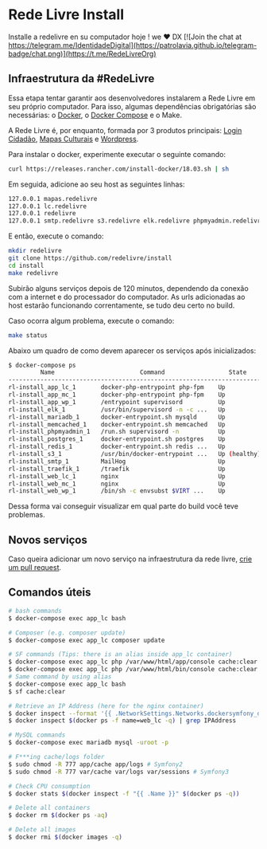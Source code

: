 # Rede Livre Install

Installe a redelivre en su computador hoje ! we ♥ DX
[![Join the chat at https://telegram.me/IdentidadeDigital](https://patrolavia.github.io/telegram-badge/chat.png)](https://t.me/RedeLivreOrg)

## Infraestrutura da #RedeLivre

Essa etapa tentar garantir aos desenvolvedores instalarem a Rede Livre em seu próprio computador. Para isso, algumas dependências obrigatórias são necessárias: o [Docker](https://rancher.com/docs/rancher/v1.6/en/hosts/#supported-docker-versions), o [Docker Compose](https://github.com/docker/compose/releases/tag/1.22.0) e o Make.

A Rede Livre é, por enquanto, formada por 3 produtos principais: [Login Cidadão](https://github.com/redelivre/login-cidadao), [Mapas Culturais](https://github.com/hacklabr/mapasculturais) e [Wordpress](https://github.com/redelivre/2.0).


Para instalar o docker, experimente executar o seguinte comando:

```bash
curl https://releases.rancher.com/install-docker/18.03.sh | sh
```

Em seguida, adicione ao seu host as seguintes linhas:

```bash
127.0.0.1 mapas.redelivre
127.0.0.1 lc.redelivre
127.0.0.1 redelivre
127.0.0.1 smtp.redelivre s3.redelivre elk.redelivre phpmyadmin.redelivre redelivre lb.redelivre adminer.redelivre
```

E então, execute o comando:

```bash
mkdir redelivre
git clone https://github.com/redelivre/install
cd install
make redelivre
```

Subirão alguns serviços depois de 120 minutos, dependendo da conexão com a internet e do processador do computador. As urls adicionadas ao host estarão funcionando correntamente, se tudo deu certo no build.

Caso ocorra algum problema, execute o comando:

```bash
make status
```

Abaixo um quadro de como devem aparecer os serviços após inicializados:

```bash
$ docker-compose ps
         Name                        Command                  State                                    Ports
------------------------------------------------------------------------------------------------------------------------------------------
rl-install_app_lc_1       docker-php-entrypoint php-fpm    Up             9000/tcp
rl-install_app_mc_1       docker-php-entrypoint php-fpm    Up             9000/tcp
rl-install_app_wp_1       /entrypoint supervisord          Up             9000/tcp
rl-install_elk_1          /usr/bin/supervisord -n -c ...   Up             0.0.0.0:84->80/tcp
rl-install_mariadb_1      docker-entrypoint.sh mysqld      Up             0.0.0.0:3306->3306/tcp
rl-install_memcached_1    docker-entrypoint.sh memcached   Up             0.0.0.0:11211->11211/tcp
rl-install_phpmyadmin_1   /run.sh supervisord -n           Up             80/tcp, 9000/tcp
rl-install_postgres_1     docker-entrypoint.sh postgres    Up             0.0.0.0:5432->5432/tcp
rl-install_redis_1        docker-entrypoint.sh redis ...   Up             0.0.0.0:6379->6379/tcp
rl-install_s3_1           /usr/bin/docker-entrypoint ...   Up (healthy)   0.0.0.0:9000->9000/tcp
rl-install_smtp_1         MailHog                          Up             0.0.0.0:1025->1025/tcp, 0.0.0.0:8025->8025/tcp
rl-install_traefik_1      /traefik                         Up             0.0.0.0:443->443/tcp, 0.0.0.0:80->80/tcp, 0.0.0.0:8080->8080/tcp
rl-install_web_lc_1       nginx                            Up             0.0.0.0:436->443/tcp, 0.0.0.0:83->80/tcp
rl-install_web_mc_1       nginx                            Up             0.0.0.0:435->443/tcp, 0.0.0.0:82->80/tcp
rl-install_web_wp_1       /bin/sh -c envsubst $VIRT ...    Up             0.0.0.0:434->443/tcp, 0.0.0.0:81->80/tcp
```

Dessa forma vai conseguir visualizar em qual parte do build você teve problemas.

## Novos serviços

Caso queira adicionar um novo serviço na infraestrutura da rede livre, [crie um pull request](https://help.github.com/articles/creating-a-pull-request/).

## Comandos úteis

```bash
# bash commands
$ docker-compose exec app_lc bash

# Composer (e.g. composer update)
$ docker-compose exec app_lc composer update

# SF commands (Tips: there is an alias inside app_lc container)
$ docker-compose exec app_lc php /var/www/html/app/console cache:clear # Symfony2
$ docker-compose exec app_lc php /var/www/html/bin/console cache:clear # Symfony3
# Same command by using alias
$ docker-compose exec app_lc bash
$ sf cache:clear

# Retrieve an IP Address (here for the nginx container)
$ docker inspect --format '{{ .NetworkSettings.Networks.dockersymfony_default.IPAddress }}' $(docker ps -f name=web_lc -q)
$ docker inspect $(docker ps -f name=web_lc -q) | grep IPAddress

# MySQL commands
$ docker-compose exec mariadb mysql -uroot -p

# F***ing cache/logs folder
$ sudo chmod -R 777 app/cache app/logs # Symfony2
$ sudo chmod -R 777 var/cache var/logs var/sessions # Symfony3

# Check CPU consumption
$ docker stats $(docker inspect -f "{{ .Name }}" $(docker ps -q))

# Delete all containers
$ docker rm $(docker ps -aq)

# Delete all images
$ docker rmi $(docker images -q)
```
